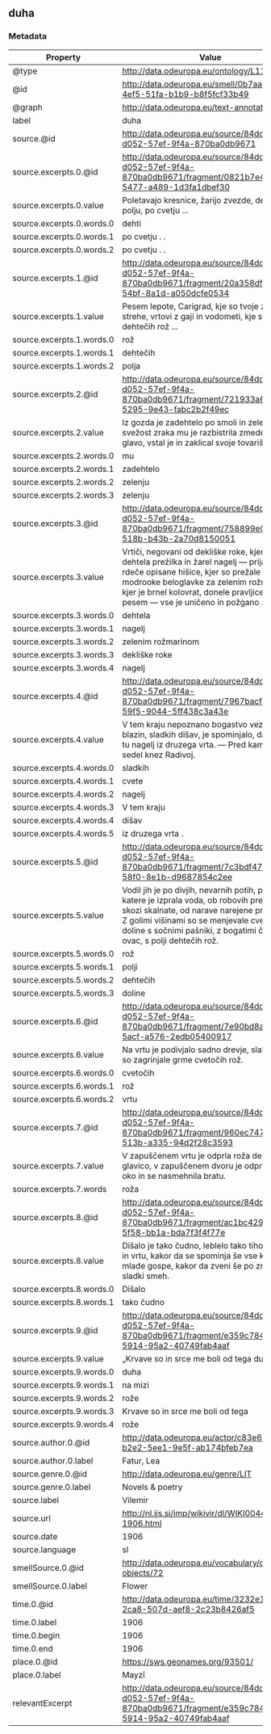 ## duha

### Metadata

| Property | Value |
| -------- | ----- |
| @type | http://data.odeuropa.eu/ontology/L11_Smell |
| @id | http://data.odeuropa.eu/smell/0b7aadc2-4ef5-51fa-b1b9-b8f5fcf33b49 |
| @graph | http://data.odeuropa.eu/text-annotation |
| label | duha |
| source.@id | http://data.odeuropa.eu/source/84ddfd3e-d052-57ef-9f4a-870ba0db9671 |
| source.excerpts.0.@id | http://data.odeuropa.eu/source/84ddfd3e-d052-57ef-9f4a-870ba0db9671/fragment/0821b7e4-8f7e-5477-a489-1d3fa1dbef30 |
| source.excerpts.0.value | Poletavajo kresnice, žarijo zvezde, dehti po polju, po cvetju ... |
| source.excerpts.0.words.0 | dehti |
| source.excerpts.0.words.1 | po cvetju . . |
| source.excerpts.0.words.2 | po cvetju . . |
| source.excerpts.1.@id | http://data.odeuropa.eu/source/84ddfd3e-d052-57ef-9f4a-870ba0db9671/fragment/20a358df-b374-54bf-8a1d-a050dcfe0534 |
| source.excerpts.1.value | Pesem lepote, Carigrad, kje so tvoje zlate strehe, vrtovi z gaji in vodometi, kje so polja dehtečih rož ... |
| source.excerpts.1.words.0 | rož |
| source.excerpts.1.words.1 | dehtečih |
| source.excerpts.1.words.2 | polja |
| source.excerpts.2.@id | http://data.odeuropa.eu/source/84ddfd3e-d052-57ef-9f4a-870ba0db9671/fragment/721933a6-c0e4-5295-9e43-fabc2b2f49ec |
| source.excerpts.2.value | Iz gozda je zadehtelo po smoli in zelenju — svežost zraka mu je razbistrila zmedeno glavo, vstal je in zaklical svoje tovariše ... |
| source.excerpts.2.words.0 | mu |
| source.excerpts.2.words.1 | zadehtelo |
| source.excerpts.2.words.2 | zelenju |
| source.excerpts.2.words.3 | zelenju |
| source.excerpts.3.@id | http://data.odeuropa.eu/source/84ddfd3e-d052-57ef-9f4a-870ba0db9671/fragment/758899e0-714f-518b-b43b-2a70d8150051 |
| source.excerpts.3.value | Vrtiči, negovani od dekliške roke, kjer je dehtela prežilka in žarel nagelj — prijazne, rdeče opisane hišice, kjer so prežale modrooke beloglavke za zelenim rožmarinom, kjer je brnel kolovrat, donele pravljice in pesem — vse je uničeno in požgano ... |
| source.excerpts.3.words.0 | dehtela |
| source.excerpts.3.words.1 | nagelj |
| source.excerpts.3.words.2 | zelenim rožmarinom |
| source.excerpts.3.words.3 | dekliške roke |
| source.excerpts.3.words.4 | nagelj |
| source.excerpts.4.@id | http://data.odeuropa.eu/source/84ddfd3e-d052-57ef-9f4a-870ba0db9671/fragment/7967bacf-e490-59f5-9044-5ff438c3a43e |
| source.excerpts.4.value | V tem kraju nepoznano bogastvo vezenin in blazin, sladkih dišav, je spominjalo, da cvete tu nagelj iz druzega vrta. — Pred kaminom je sedel knez Radivoj. |
| source.excerpts.4.words.0 | sladkih |
| source.excerpts.4.words.1 | cvete |
| source.excerpts.4.words.2 | nagelj |
| source.excerpts.4.words.3 | V tem kraju |
| source.excerpts.4.words.4 | dišav |
| source.excerpts.4.words.5 | iz druzega vrta . |
| source.excerpts.5.@id | http://data.odeuropa.eu/source/84ddfd3e-d052-57ef-9f4a-870ba0db9671/fragment/7c3bdf47-29fb-58f0-8e1b-d9687854c2ee |
| source.excerpts.5.value | Vodil jih je po divjih, nevarnih potih, po rovih, katere je izprala voda, ob robovih prepadov, skozi skalnate, od narave narejene predore. — Z golimi višinami so se menjevale cvetne doline s sočnimi pašniki, z bogatimi čredami ovac, s polji dehtečih rož. |
| source.excerpts.5.words.0 | rož |
| source.excerpts.5.words.1 | polji |
| source.excerpts.5.words.2 | dehtečih |
| source.excerpts.5.words.3 | doline |
| source.excerpts.6.@id | http://data.odeuropa.eu/source/84ddfd3e-d052-57ef-9f4a-870ba0db9671/fragment/7e90bd8a-2e2d-5acf-a576-2edb05400917 |
| source.excerpts.6.value | Na vrtu je podivjalo sadno drevje, slaki in trte so zagrinjale grme cvetočih rož. |
| source.excerpts.6.words.0 | cvetočih |
| source.excerpts.6.words.1 | rož |
| source.excerpts.6.words.2 | vrtu |
| source.excerpts.7.@id | http://data.odeuropa.eu/source/84ddfd3e-d052-57ef-9f4a-870ba0db9671/fragment/960ec747-3dee-513b-a335-94d2f28c3593 |
| source.excerpts.7.value | V zapuščenem vrtu je odprla roža dehtečo glavico, v zapuščenem dvoru je odprla Jelena oko in se nasmehnila bratu. |
| source.excerpts.7.words | roža |
| source.excerpts.8.@id | http://data.odeuropa.eu/source/84ddfd3e-d052-57ef-9f4a-870ba0db9671/fragment/ac1bc429-5c0d-5f58-bb1a-bda7f3f4f77e |
| source.excerpts.8.value | Dišalo je tako čudno, leblelo tako tiho po hiši in vrtu, kakor da se spominja še vse krasne mlade gospe, kakor da zveni še po zraku njen sladki smeh. |
| source.excerpts.8.words.0 | Dišalo |
| source.excerpts.8.words.1 | tako čudno |
| source.excerpts.9.@id | http://data.odeuropa.eu/source/84ddfd3e-d052-57ef-9f4a-870ba0db9671/fragment/e359c784-31df-5914-95a2-40749fab4aaf |
| source.excerpts.9.value | „Krvave so in srce me boli od tega duha ... |
| source.excerpts.9.words.0 | duha |
| source.excerpts.9.words.1 | na mizi |
| source.excerpts.9.words.2 | rože |
| source.excerpts.9.words.3 | Krvave so in srce me boli od tega |
| source.excerpts.9.words.4 | rože |
| source.author.0.@id | http://data.odeuropa.eu/actor/c83e6217-b2e2-5ee1-9e5f-ab174bfeb7ea |
| source.author.0.label | Fatur, Lea |
| source.genre.0.@id | http://data.odeuropa.eu/genre/LIT |
| source.genre.0.label | Novels & poetry |
| source.label | Vilemir |
| source.url | http://nl.ijs.si/imp/wikivir/dl/WIKI00449-1906.html |
| source.date | 1906 |
| source.language | sl |
| smellSource.0.@id | http://data.odeuropa.eu/vocabulary/olfactory-objects/72 |
| smellSource.0.label | Flower |
| time.0.@id | http://data.odeuropa.eu/time/3232e19f-2ca8-507d-aef8-2c23b8426af5 |
| time.0.label | 1906 |
| time.0.begin | 1906 |
| time.0.end | 1906 |
| place.0.@id | https://sws.geonames.org/93501/ |
| place.0.label | Mayzī |
| relevantExcerpt | http://data.odeuropa.eu/source/84ddfd3e-d052-57ef-9f4a-870ba0db9671/fragment/e359c784-31df-5914-95a2-40749fab4aaf |

